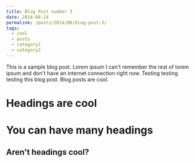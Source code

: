 ```yaml
---
title: Blog Post number 3
date: 2014-08-14
permalink: /posts/2014/08/blog-post-3/
tags:
  - cool
  - posts
  - category1
  - category2
---
```


This is a sample blog post. Lorem ipsum I can't remember the rest of lorem ipsum and don't have an internet connection right now. Testing testing testing this blog post. Blog posts are cool. 

Headings are cool
======

You can have many headings
======

Aren't headings cool?
------